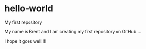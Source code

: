 # hello-world
My first repository

My name is Brent and I am creating my first repository on GitHub....

I hope it goes well!!!!
